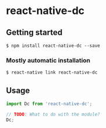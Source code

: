 # react-native-dc

## Getting started

`$ npm install react-native-dc --save`

### Mostly automatic installation

`$ react-native link react-native-dc`

## Usage
```javascript
import Dc from 'react-native-dc';

// TODO: What to do with the module?
Dc;
```
